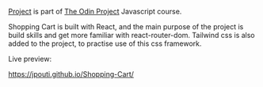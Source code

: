 [Project](https://www.theodinproject.com/lessons/node-path-javascript-shopping-cart) is part of [The Odin Project](https://www.theodinproject.com/paths/full-stack-javascript/courses/javascript) Javascript course.

Shopping Cart is built with React, and the main purpose of the project is build skills and get more familiar with react-router-dom.
Tailwind css is also added to the project, to practise use of this css framework.

Live preview: 

https://jpouti.github.io/Shopping-Cart/